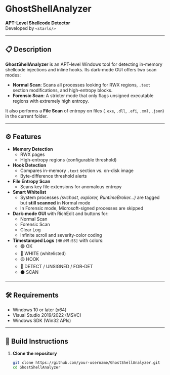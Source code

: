 # GhostShellAnalyzer

**APT-Level Shellcode Detector**  
Developed by `<starls/>`

---

## 📋 Description

**GhostShellAnalyzer** is an APT-level Windows tool for detecting in-memory shellcode injections and inline hooks. Its dark-mode GUI offers two scan modes:

- **Normal Scan**: Scans all processes looking for RWX regions, `.text` section modifications, and high-entropy blocks.  
- **Forensic Scan**: A stricter mode that only flags unsigned executable regions with extremely high entropy.

It also performs a **File Scan** of entropy on files (`.exe`, `.dll`, `.efi`, `.xml`, `.json`) in the current folder.


---

## ⚙️ Features

- **Memory Detection**  
  - RWX pages  
  - High-entropy regions (configurable threshold)  
- **Hook Detection**  
  - Compares in-memory `.text` section vs. on-disk image  
  - Byte-difference threshold alerts  
- **File Entropy Scan**  
  - Scans key file extensions for anomalous entropy  
- **Smart Whitelist**  
  - System processes _(svchost, explorer, RuntimeBroker…)_ are tagged but **still scanned** in Normal mode  
  - In Forensic mode, Microsoft-signed processes are skipped  
- **Dark-mode GUI** with RichEdit and buttons for:  
  - Normal Scan  
  - Forensic Scan  
  - Clear Log  
  - Infinite scroll and severity-color coding  
- **Timestamped Logs** `[HH:MM:SS]` with colors:  
  - 🟢 OK  
  - 🔵 WHITE (whitelisted)  
  - 🟡 HOOK  
  - 🔴 DETECT / UNSIGNED / FOR-DET  
  - ⚫ SCAN  

---

## 🛠️ Requirements

- Windows 10 or later (x64)  
- Visual Studio 2019/2022 (MSVC)  
- Windows SDK (Win32 APIs)  

---

## 🔧 Build Instructions

1. **Clone the repository**  
   ```bash
   git clone https://github.com/your-username/GhostShellAnalyzer.git
   cd GhostShellAnalyzer
